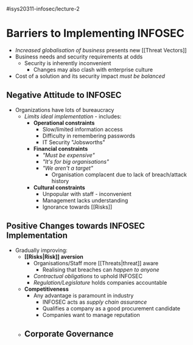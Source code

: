 #isys20311-infosec/lecture-2 
# Barriers to Implementing INFOSEC

- *Increased globalisation of business* presents new [[Threat Vectors]]
- Business needs and security requirements at odds
	- Security is inherently inconvenient
		- Changes may also clash with enterprise culture
- Cost of a solution and its security impact *must be balanced*

## Negative Attitude to INFOSEC

- Organizations have lots of bureaucracy
	- *Limits ideal implementation* - includes:
		- **Operational constraints**
			- Slow/limited information access
			- Difficulty in remembering passwords
			- IT Security "Jobsworths"
		- **Financial constraints**
			- *"Must be expensive"*
			- *"It's for big organisations"*
			- *"We aren't a target"*
				- Organisation complacent due to lack of breach/attack history
		- **Cultural constraints**
			- Unpopular with staff - inconvenient
			- Management lacks understanding
			- Ignorance towards [[Risks]]

## Positive Changes towards INFOSEC Implementation

- Gradually improving:
	- **[[Risks|Risk]] aversion**
		- Organisations/Staff more [[Threats|threat]] aware
			- Realising that breaches can *happen to anyone*
		- *Contractual obligations* to uphold INFOSEC
		- *Regulation/Legislature* holds companies accountable
	- **Competitiveness**
		- Any advantage is paramount in industry
			- INFOSEC acts as *supply chain assurance*
			- Qualifies a company as a good procurement candidate
			- Companies want to manage reputation
	- **Corporate Governance**
		- 